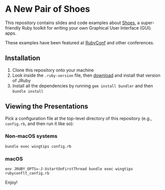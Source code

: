 # A New Pair of Shoes

This repository contains slides and code examples about
[Shoes](http://shoesrb.com), a super-friendly Ruby toolkit for writing
your own Graphical User Interface (GUI) apps.

These examples have been featured at
[RubyConf](http://www.rubyconf.org/program#session-220) and other
conferences.

## Installation

1. Clone this repository onto your machine
2. Look inside the `.ruby-version` file, then
[download](http://jruby.org/download) and install that version of
JRuby
3. Install all the dependencies by running `gem install bundler` and
then `bundle install`

## Viewing the Presentations

Pick a configuration file at the top-level directory of this
repository (e.g., `config.rb`, and then run it like so):

### Non-macOS systems

```
bundle exec wingtips config.rb
```

### macOS

```
env JRUBY_OPTS=-J-XstartOnFirstThread bundle exec wingtips rubyconflt_config.rb
```

Enjoy!
